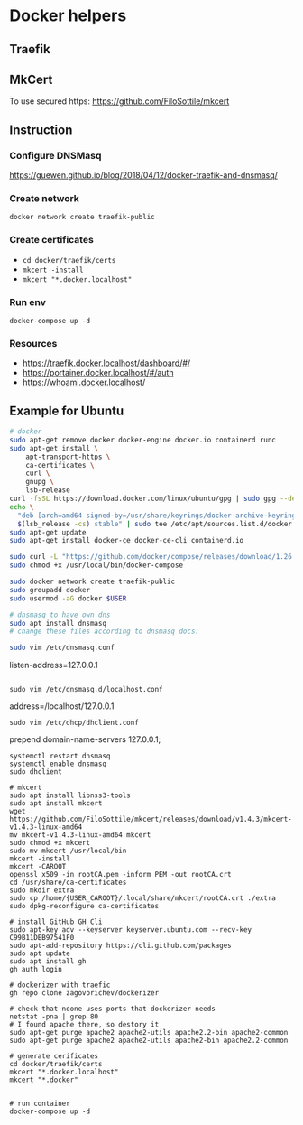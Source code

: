 # Docker helpers

## Traefik

## MkCert

To use secured https:
https://github.com/FiloSottile/mkcert

## Instruction

### Configure DNSMasq
https://guewen.github.io/blog/2018/04/12/docker-traefik-and-dnsmasq/

### Create network
`docker network create traefik-public`

### Create certificates
- `cd docker/traefik/certs`
- `mkcert -install`
- `mkcert "*.docker.localhost"`

### Run env
```
docker-compose up -d
```

### Resources
- https://traefik.docker.localhost/dashboard/#/
- https://portainer.docker.localhost/#/auth
- https://whoami.docker.localhost/

## Example for Ubuntu
```bash
# docker
sudo apt-get remove docker docker-engine docker.io containerd runc
sudo apt-get install \
    apt-transport-https \
    ca-certificates \
    curl \
    gnupg \
    lsb-release
curl -fsSL https://download.docker.com/linux/ubuntu/gpg | sudo gpg --dearmor -o /usr/share/keyrings/docker-archive-keyring.gpg
echo \
  "deb [arch=amd64 signed-by=/usr/share/keyrings/docker-archive-keyring.gpg] https://download.docker.com/linux/ubuntu \
  $(lsb_release -cs) stable" | sudo tee /etc/apt/sources.list.d/docker.list > /dev/null
sudo apt-get update
sudo apt-get install docker-ce docker-ce-cli containerd.io

sudo curl -L "https://github.com/docker/compose/releases/download/1.26.2/docker-compose-$(uname -s)-$(uname -m)" -o /usr/local/bin/docker-compose
sudo chmod +x /usr/local/bin/docker-compose

sudo docker network create traefik-public
sudo groupadd docker
sudo usermod -aG docker $USER

# dnsmasq to have own dns
sudo apt install dnsmasq
# change these files according to dnsmasq docs:

sudo vim /etc/dnsmasq.conf
```
listen-address=127.0.0.1
```

sudo vim /etc/dnsmasq.d/localhost.conf
```
address=/localhost/127.0.0.1
```
sudo vim /etc/dhcp/dhclient.conf
```
prepend domain-name-servers 127.0.0.1;
```
systemctl restart dnsmasq
systemctl enable dnsmasq
sudo dhclient

# mkcert
sudo apt install libnss3-tools
sudo apt install mkcert
wget https://github.com/FiloSottile/mkcert/releases/download/v1.4.3/mkcert-v1.4.3-linux-amd64
mv mkcert-v1.4.3-linux-amd64 mkcert
sudo chmod +x mkcert
sudo mv mkcert /usr/local/bin
mkcert -install
mkcert -CAROOT
openssl x509 -in rootCA.pem -inform PEM -out rootCA.crt
cd /usr/share/ca-certificates
sudo mkdir extra
sudo cp /home/{USER_CAROOT}/.local/share/mkcert/rootCA.crt ./extra
sudo dpkg-reconfigure ca-certificates

# install GitHub GH Cli
sudo apt-key adv --keyserver keyserver.ubuntu.com --recv-key C99B11DEB97541F0
sudo apt-add-repository https://cli.github.com/packages
sudo apt update
sudo apt install gh
gh auth login

# dockerizer with traefic
gh repo clone zagovorichev/dockerizer

# check that noone uses ports that dockerizer needs
netstat -pna | grep 80
# I found apache there, so destory it
sudo apt-get purge apache2 apache2-utils apache2.2-bin apache2-common
sudo apt-get purge apache2 apache2-utils apache2-bin apache2.2-common

# generate cerificates
cd docker/traefik/certs
mkcert "*.docker.localhost"
mkcert "*.docker"


# run container
docker-compose up -d
```
